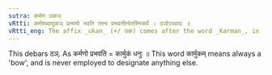 ```yaml
---
sutra: कर्मण उकञ्
vRtti: कर्मशब्दादुकञ् प्रत्ययो भवति तस्य प्रभवतीत्येतस्मिन्नर्थे । ठञोऽपवादः ॥
vRtti_eng: The affix _ukan_ (+/ उक) comes after the word _Karman_, in the same sense of 'able to effect that'.
---
```

This debars ठञ्. As कर्मणो प्रभवति = कार्मुकं धनुः ॥ This word कार्मुकम् means always a 'bow', and is never employed to designate anything else.
